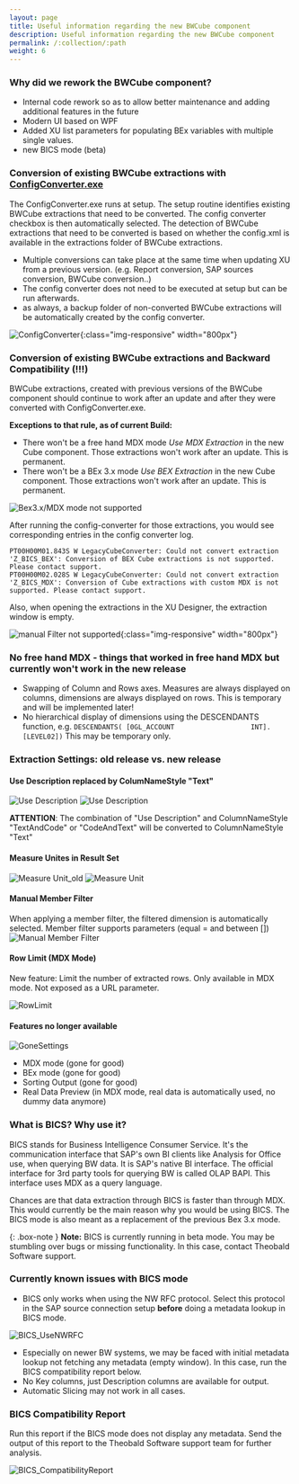```yaml
---
layout: page
title: Useful information regarding the new BWCube component
description: Useful information regarding the new BWCube component
permalink: /:collection/:path
weight: 6
---
```



### Why did we rework the BWCube component?
- Internal code rework so as to allow better maintenance and adding additional features in the future
- Modern UI based on WPF
- Added XU list parameters for populating BEx variables with multiple single values.
- new BICS mode (beta)


### Conversion of existing BWCube extractions with  [ConfigConverter.exe](https://help.theobald-software.com/en/xtract-universal/introduction/installation-and-update#upgrading-major-releases---configconverter)
The ConfigConverter.exe runs at setup. The setup routine identifies existing BWCube extractions that need to be converted. The config converter checkbox is then automatically selected. The detection of BWCube extractions that need to be converted is based on whether the config.xml is available in the extractions folder of BWCube extractions.

- Multiple conversions can take place at the same time when updating XU from a previous version. (e.g. Report conversion, SAP sources conversion, BWCube conversion..)
- The config converter does not need to be executed at setup but can be run afterwards.
- as always, a backup folder of non-converted BWCube extractions will be automatically created by the config converter.


![ConfigConverter](/img/contents/NewBWCube_ConfigConverter.png){:class="img-responsive" width="800px"}


### Conversion of existing BWCube extractions and Backward Compatibility (!!!)
BWCube extractions, created with previous versions of the BWCube component should continue to work after an update and after they were converted with ConfigConverter.exe.

**Exceptions to that rule, as of current Build:**
- There won't be a free hand MDX mode *Use MDX Extraction* in the new Cube component. Those extractions won't work after an update. This is permanent.
- There won't be a BEx 3.x mode *Use BEX Extraction* in the new Cube component. Those extractions won't work after an update. This is permanent.

![Bex3.x/MDX mode not supported](/img/contents/NewBWCube_UnsupportedModes.png)

After running the config-converter for those extractions, you would see corresponding entries in the config converter log.

```
PT00H00M01.843S W LegacyCubeConverter: Could not convert extraction 'Z_BICS_BEX': Conversion of BEX Cube extractions is not supported. Please contact support.
PT00H00M02.028S W LegacyCubeConverter: Could not convert extraction 'Z_BICS_MDX': Conversion of Cube extractions with custom MDX is not supported. Please contact support.
```

Also, when opening the extractions in the XU Designer, the extraction window is empty.

![manual Filter not supported](/img/contents/NewBWCube_FailedConversion.png){:class="img-responsive" width="800px"}


### No free hand MDX - things that worked in free hand MDX but currently won't work in the new release
- Swapping of Column and Rows axes. Measures are always displayed on columns, dimensions are always displayed on rows. This is temporary and will be implemented later!
- No hierarchical display of dimensions using the DESCENDANTS function, e.g.   ```DESCENDANTS( [0GL_ACCOUNT                   INT].[LEVEL02])```  This may be temporary only.



### Extraction Settings: old release vs. new release

#### Use Description replaced by ColumNameStyle "Text"

![Use Description](/img/contents/NewBWCube_UseDescription.png)
![Use Description](/img/contents/NewBWCube_ColumNameStyle_Text.png)

**ATTENTION**: The combination of "Use Description" and ColumnNameStyle "TextAndCode" or "CodeAndText" will be converted to ColumnNameStyle "Text"

#### Measure Unites in Result Set

![Measure Unit_old](/img/contents/NewBWCube_MeasureUnit_old.png)
![Measure Unit](/img/contents/NewBWCube_MeasureUnit.png)

#### Manual Member Filter
When applying a member filter, the filtered dimension is automatically selected.
Member filter supports parameters (equal = and between [])
![Manual Member Filter](/img/contents/NewBWCube_Manual_Filter.png)


#### Row Limit (MDX Mode)
New feature: Limit the number of extracted rows. Only available in MDX mode. Not exposed as a URL parameter.

![RowLimit](/img/contents/NewBWCube_RowLimit.png)

#### Features no longer available
![GoneSettings](/img/contents/NewBWCube_GoneSettings.png)

- MDX mode (gone for good)
- BEx mode (gone for good)
- Sorting Output (gone for good)
- Real Data Preview (in MDX mode, real data is automatically used, no dummy data anymore)


### What is BICS? Why use it?

BICS stands for Business Intelligence Consumer Service. It's the communication interface that SAP's own BI clients like Analysis for Office use, when querying BW data. It is SAP's native BI interface. The official interface for 3rd party tools for querying BW is called OLAP BAPI. This interface uses MDX as a query language. 

Chances are that data extraction through BICS is faster than through MDX. This would currently be the main reason why you would be using BICS.
The BICS mode is also meant as a replacement of the previous Bex 3.x mode.

{: .box-note }
**Note:**  BICS is currently running in beta mode. You may be stumbling over bugs or missing functionality. In this case, contact Theobald Software support. 

### Currently known issues with BICS mode


- BICS only works when using the NW RFC protocol. Select this protocol in the SAP source connection setup **before** doing a metadata lookup in BICS mode.

![BICS_UseNWRFC](/img/contents/NewBWCube_BICS_UseNWRFC.png)

- Especially on newer BW systems, we may be faced with initial metadata lookup not fetching any metadata (empty window). In this case, run the BICS compatibility report below.
- No Key columns, just Description columns are available for output.
- Automatic Slicing may not work in all cases.

### BICS Compatibility Report
Run this report if the BICS mode does not display any metadata.
Send the output of this report to the Theobald Software support team for further analysis.

![BICS_CompatibilityReport](/img/contents/NewBWCube_BICSCompatibilityReport.png)










